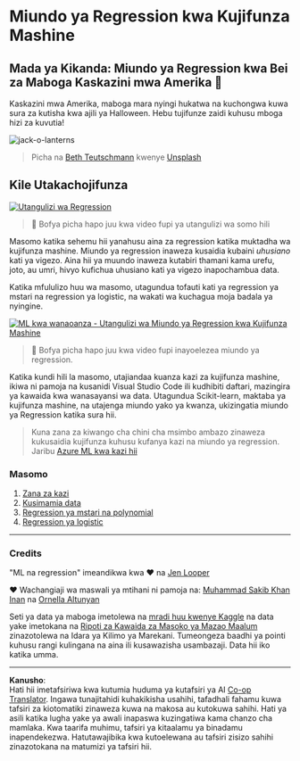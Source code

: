 <!--
CO_OP_TRANSLATOR_METADATA:
{
  "original_hash": "508582278dbb8edd2a8a80ac96ef416c",
  "translation_date": "2025-09-05T15:07:40+00:00",
  "source_file": "2-Regression/README.md",
  "language_code": "sw"
}
-->
# Miundo ya Regression kwa Kujifunza Mashine
## Mada ya Kikanda: Miundo ya Regression kwa Bei za Maboga Kaskazini mwa Amerika 🎃

Kaskazini mwa Amerika, maboga mara nyingi hukatwa na kuchongwa kuwa sura za kutisha kwa ajili ya Halloween. Hebu tujifunze zaidi kuhusu mboga hizi za kuvutia!

![jack-o-lanterns](../../../2-Regression/images/jack-o-lanterns.jpg)
> Picha na <a href="https://unsplash.com/@teutschmann?utm_source=unsplash&utm_medium=referral&utm_content=creditCopyText">Beth Teutschmann</a> kwenye <a href="https://unsplash.com/s/photos/jack-o-lanterns?utm_source=unsplash&utm_medium=referral&utm_content=creditCopyText">Unsplash</a>
  
## Kile Utakachojifunza

[![Utangulizi wa Regression](https://img.youtube.com/vi/5QnJtDad4iQ/0.jpg)](https://youtu.be/5QnJtDad4iQ "Regression Introduction video - Click to Watch!")
> 🎥 Bofya picha hapo juu kwa video fupi ya utangulizi wa somo hili

Masomo katika sehemu hii yanahusu aina za regression katika muktadha wa kujifunza mashine. Miundo ya regression inaweza kusaidia kubaini _uhusiano_ kati ya vigezo. Aina hii ya muundo inaweza kutabiri thamani kama urefu, joto, au umri, hivyo kufichua uhusiano kati ya vigezo inapochambua data.

Katika mfululizo huu wa masomo, utagundua tofauti kati ya regression ya mstari na regression ya logistic, na wakati wa kuchagua moja badala ya nyingine.

[![ML kwa wanaoanza - Utangulizi wa Miundo ya Regression kwa Kujifunza Mashine](https://img.youtube.com/vi/XA3OaoW86R8/0.jpg)](https://youtu.be/XA3OaoW86R8 "ML for beginners - Introduction to Regression models for Machine Learning")

> 🎥 Bofya picha hapo juu kwa video fupi inayoelezea miundo ya regression.

Katika kundi hili la masomo, utajiandaa kuanza kazi za kujifunza mashine, ikiwa ni pamoja na kusanidi Visual Studio Code ili kudhibiti daftari, mazingira ya kawaida kwa wanasayansi wa data. Utagundua Scikit-learn, maktaba ya kujifunza mashine, na utajenga miundo yako ya kwanza, ukizingatia miundo ya Regression katika sura hii.

> Kuna zana za kiwango cha chini cha msimbo ambazo zinaweza kukusaidia kujifunza kuhusu kufanya kazi na miundo ya regression. Jaribu [Azure ML kwa kazi hii](https://docs.microsoft.com/learn/modules/create-regression-model-azure-machine-learning-designer/?WT.mc_id=academic-77952-leestott)

### Masomo

1. [Zana za kazi](1-Tools/README.md)
2. [Kusimamia data](2-Data/README.md)
3. [Regression ya mstari na polynomial](3-Linear/README.md)
4. [Regression ya logistic](4-Logistic/README.md)

---
### Credits

"ML na regression" imeandikwa kwa ♥️ na [Jen Looper](https://twitter.com/jenlooper)

♥️ Wachangiaji wa maswali ya mtihani ni pamoja na: [Muhammad Sakib Khan Inan](https://twitter.com/Sakibinan) na [Ornella Altunyan](https://twitter.com/ornelladotcom)

Seti ya data ya maboga imetolewa na [mradi huu kwenye Kaggle](https://www.kaggle.com/usda/a-year-of-pumpkin-prices) na data yake imetokana na [Ripoti za Kawaida za Masoko ya Mazao Maalum](https://www.marketnews.usda.gov/mnp/fv-report-config-step1?type=termPrice) zinazotolewa na Idara ya Kilimo ya Marekani. Tumeongeza baadhi ya pointi kuhusu rangi kulingana na aina ili kusawazisha usambazaji. Data hii iko katika umma.

---

**Kanusho**:  
Hati hii imetafsiriwa kwa kutumia huduma ya kutafsiri ya AI [Co-op Translator](https://github.com/Azure/co-op-translator). Ingawa tunajitahidi kuhakikisha usahihi, tafadhali fahamu kuwa tafsiri za kiotomatiki zinaweza kuwa na makosa au kutokuwa sahihi. Hati ya asili katika lugha yake ya awali inapaswa kuzingatiwa kama chanzo cha mamlaka. Kwa taarifa muhimu, tafsiri ya kitaalamu ya binadamu inapendekezwa. Hatutawajibika kwa kutoelewana au tafsiri zisizo sahihi zinazotokana na matumizi ya tafsiri hii.